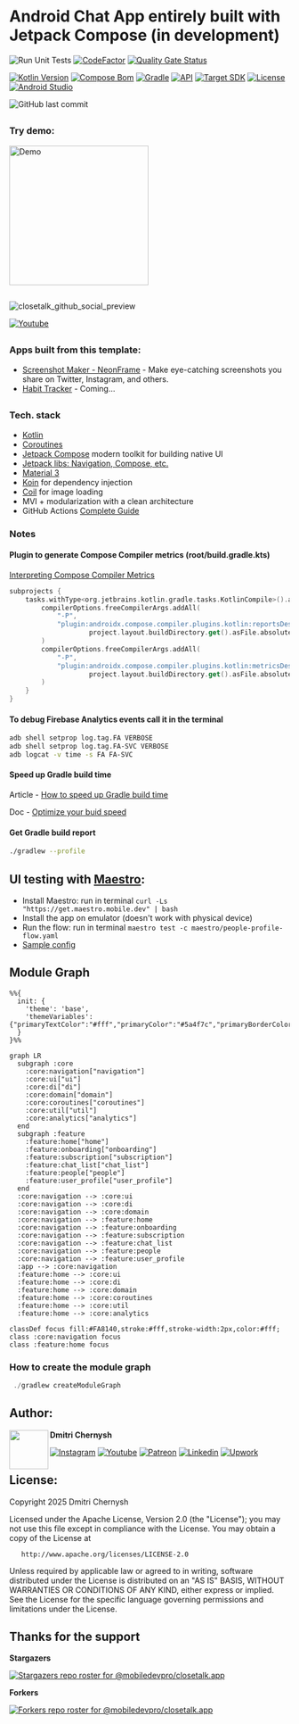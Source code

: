 # Android Chat App entirely built with Jetpack Compose (in development)

![Run Unit Tests](https://github.com/mobiledevpro/closetalk.app/actions/workflows/tests.yml/badge.svg)
[![CodeFactor](https://www.codefactor.io/repository/github/mobiledevpro/closetalk.app/badge)](https://www.codefactor.io/repository/github/mobiledevpro/closetalk.app)
[![Quality Gate Status](https://sonarcloud.io/api/project_badges/measure?project=mobiledevpro_Jetpack-Compose-ChatApp-Template&metric=alert_status)](https://sonarcloud.io/dashboard?id=mobiledevpro_Jetpack-Compose-ChatApp-Template)

[![Kotlin Version](https://img.shields.io/badge/Kotlin-2.1.10-blue.svg?style=flat-square)](http://kotlinlang.org/)
[![Compose Bom](https://img.shields.io/badge/Compose%20Bom-2025.03.00-blue.svg?style=flat-square)]([http://kotlinlang.org/](https://developer.android.com/jetpack/compose/bom/bom-mapping))
[![Gradle](https://img.shields.io/badge/Gradle-8.9.0-blue.svg?style=flat-square)](https://developer.android.com/build/releases/gradle-plugin)
[![API](https://img.shields.io/badge/Min%20SDK-29%20[Android%2010]-blue.svg?style=flat-square)](https://github.com/AndroidSDKSources/android-sdk-sources-list)
[![Target SDK](https://img.shields.io/badge/Target%20SDK-35%20[Android%2015]-blue.svg?style=flat-square)](https://developer.android.com/about/versions/13)
[![License](https://img.shields.io/badge/License-Apache%202.0-blue.svg?style=flat-square)](http://www.apache.org/licenses/LICENSE-2.0)
[![Android Studio](https://img.shields.io/badge/Android%20Studio%20Meerkat-2024.3.1-orange.svg?style=flat-square)](https://developer.android.com/studio/preview)

![GitHub last commit](https://img.shields.io/github/last-commit/mobiledevpro/closetalk.app?color=red&style=flat-square)
##
### Try demo:
[<img src="https://github.com/mobiledevpro/closetalk.app/assets/5750211/56e09ffa-faa5-4ad1-8ad8-4ee35957870b" width="250" alt="Demo"/>](https://play.google.com/store/apps/details?id=com.mobiledevpro.closetalk.app&utm_source=landing)

##
![closetalk_github_social_preview](https://github.com/mobiledevpro/closetalk.app/assets/5750211/343f1ab5-54e4-41c2-a554-af0526aee382)

[![Youtube](https://img.shields.io/badge/-youtube-red?logo=youtube&message=Youtube&style=for-the-badge&label=Watch+on)](https://www.youtube.com/playlist?list=PL9IBbMupfHWrW419OtGlzc7cBEMNqyLa4)

##
### Apps built from this template: 
- [Screenshot Maker - NeonFrame](https://play.google.com/store/apps/details?id=com.mobiledevpro.neonframe.app) - Make eye-catching screenshots you share on Twitter, Instagram, and others.
- [Habit Tracker](https://www.instagram.com/stories/highlights/18330975238092077/) - Coming...

##
### Tech. stack

* [Kotlin](https://kotlinlang.org/docs/getting-started.html)
* [Coroutines](https://kotlinlang.org/docs/coroutines-overview.html)
* [Jetpack Compose](https://developer.android.com/jetpack/compose) modern toolkit for building native UI
* [Jetpack libs: Navigation, Compose, etc.](https://developer.android.com/jetpack)
* [Material 3](https://m3.material.io/)
* [Koin](https://insert-koin.io/docs/reference/koin-android/compose) for dependency injection
* [Coil](https://coil-kt.github.io/coil/compose/) for image loading
* MVI + modularization with a clean architecture
* GitHub Actions [Complete Guide](https://www.patreon.com/mobiledevpro/shop/power-of-github-actions-complete-guide-943321)

### Notes

#### Plugin to generate Compose Compiler metrics (root/build.gradle.kts)
[Interpreting Compose Compiler Metrics](https://github.com/JetBrains/kotlin/blob/master/plugins/compose/design/compiler-metrics.md)

```kotlin
subprojects {
    tasks.withType<org.jetbrains.kotlin.gradle.tasks.KotlinCompile>().all {
        compilerOptions.freeCompilerArgs.addAll(
            "-P",
            "plugin:androidx.compose.compiler.plugins.kotlin:reportsDestination=" +
                    project.layout.buildDirectory.get().asFile.absolutePath + "/compose_metrics"
        )
        compilerOptions.freeCompilerArgs.addAll(
            "-P",
            "plugin:androidx.compose.compiler.plugins.kotlin:metricsDestination=" +
                    project.layout.buildDirectory.get().asFile.absolutePath + "/compose_metrics"
        )
    }
}
```

#### To debug Firebase Analytics events call it in the terminal
```bash
adb shell setprop log.tag.FA VERBOSE
adb shell setprop log.tag.FA-SVC VERBOSE
adb logcat -v time -s FA FA-SVC
```

#### Speed up Gradle build time

Article - [How to speed up Gradle build time](https://medium.com/@nikachapidze01/speed-up-android-builds-60714fc38178)

Doc - [Optimize your buid speed](https://developer.android.com/build/optimize-your-build)

#### Get Gradle build report

```bash
./gradlew --profile
```

##
## UI testing with [Maestro](https://maestro.mobile.dev/):

* Install Maestro: run in terminal ```curl -Ls "https://get.maestro.mobile.dev" | bash```
* Install the app on emulator (doesn't work with physical device)
* Run the flow: run in terminal ```maestro test -c maestro/people-profile-flow.yaml```
* [Sample config](maestro/people-profile-flow.yaml)

##
## Module Graph

```mermaid
%%{
  init: {
    'theme': 'base',
    'themeVariables': {"primaryTextColor":"#fff","primaryColor":"#5a4f7c","primaryBorderColor":"#5a4f7c","lineColor":"#f5a623","tertiaryColor":"#40375c","fontSize":"12px"}
  }
}%%

graph LR
  subgraph :core
    :core:navigation["navigation"]
    :core:ui["ui"]
    :core:di["di"]
    :core:domain["domain"]
    :core:coroutines["coroutines"]
    :core:util["util"]
    :core:analytics["analytics"]
  end
  subgraph :feature
    :feature:home["home"]
    :feature:onboarding["onboarding"]
    :feature:subscription["subscription"]
    :feature:chat_list["chat_list"]
    :feature:people["people"]
    :feature:user_profile["user_profile"]
  end
  :core:navigation --> :core:ui
  :core:navigation --> :core:di
  :core:navigation --> :core:domain
  :core:navigation --> :feature:home
  :core:navigation --> :feature:onboarding
  :core:navigation --> :feature:subscription
  :core:navigation --> :feature:chat_list
  :core:navigation --> :feature:people
  :core:navigation --> :feature:user_profile
  :app --> :core:navigation
  :feature:home --> :core:ui
  :feature:home --> :core:di
  :feature:home --> :core:domain
  :feature:home --> :core:coroutines
  :feature:home --> :core:util
  :feature:home --> :core:analytics

classDef focus fill:#FA8140,stroke:#fff,stroke-width:2px,color:#fff;
class :core:navigation focus
class :feature:home focus
```
### How to create the module graph

```kotlin
 ./gradlew createModuleGraph
```

##
## Author:

<a href="https://github.com/dmitriy-chernysh" target="_blank">
  <img src="https://s.gravatar.com/avatar/72c649d298a8f0f088fd0850e19b9147?s=400" width="70" align="left">
</a>

**Dmitri Chernysh**

[![Instagram](https://img.shields.io/badge/-instagram-E4405F?logo=instagram&message=Tech+insights+on&label=Tech+insights+on&logoColor=white&style=for-the-badge)](https://www.instagram.com/mobiledevpro/)
[![Youtube](https://img.shields.io/badge/-youtube-red?logo=youtube&message=Youtube&label=Watch+on&style=for-the-badge)](https://www.youtube.com/@mobiledevpro?sub_confirmation=1&utm_source=github_main_profile)
[![Patreon](https://img.shields.io/badge/-patreon-f2a09b?logo=patreon&logoColor=white&label=Join+on&style=for-the-badge)](https://patreon.com/mobiledevpro)
[![Linkedin](https://img.shields.io/badge/-linkedin-0A66C2?logo=linkedin&logoColor=white&label=Follow+on&style=for-the-badge)](https://www.linkedin.com/in/dmitriychernysh/)
[![Upwork](https://img.shields.io/badge/-upwork-14a800?logo=Upwork&logoColor=white&label=Work+with+me+on&style=for-the-badge)](https://www.upwork.com/freelancers/dmitrich)


## License:

Copyright 2025 Dmitri Chernysh

Licensed under the Apache License, Version 2.0 (the "License");
you may not use this file except in compliance with the License.
You may obtain a copy of the License at

       http://www.apache.org/licenses/LICENSE-2.0

Unless required by applicable law or agreed to in writing, software
distributed under the License is distributed on an "AS IS" BASIS,
WITHOUT WARRANTIES OR CONDITIONS OF ANY KIND, either express or implied.
See the License for the specific language governing permissions and
limitations under the License.

## Thanks for the support
**Stargazers**

[![Stargazers repo roster for @mobiledevpro/closetalk.app](http://reporoster.com/stars/dark/mobiledevpro/closetalk.app)](https://github.com/mobiledevpro/closetalk.app/stargazers)

**Forkers**

[![Forkers repo roster for @mobiledevpro/closetalk.app](http://reporoster.com/forks/dark/mobiledevpro/closetalk.app)](https://github.com/mobiledevpro/closetalk.app/network/members)
